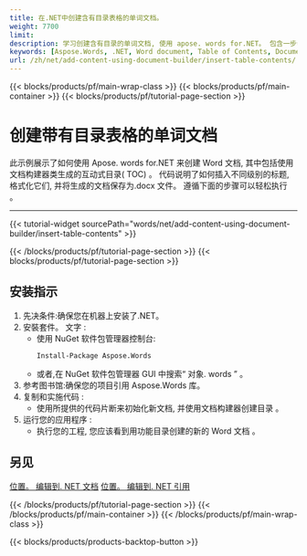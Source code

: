```yaml
---
title: 在.NET中创建含有目录表格的单词文档。
weight: 7700
limit: 
description: 学习创建含有目录的单词文档, 使用 apose. words for.NET。 包含一步步指南 。
keywords: [Aspose.Words, .NET, Word document, Table of Contents, DocumentBuilder, example, code snippet]
url: /zh/net/add-content-using-document-builder/insert-table-contents/
---
```

{{< blocks/products/pf/main-wrap-class >}}
{{< blocks/products/pf/main-container >}}
{{< blocks/products/pf/tutorial-page-section >}}

# 创建带有目录表格的单词文档
此示例展示了如何使用 Apose. words for.NET 来创建 Word 文档, 其中包括使用文档构建器类生成的互动式目录( TOC) 。 代码说明了如何插入不同级别的标题, 格式化它们, 并将生成的文档保存为.docx 文件。 遵循下面的步骤可以轻松执行 。

---
{{< tutorial-widget sourcePath="words/net/add-content-using-document-builder/insert-table-contents" >}}

{{< /blocks/products/pf/tutorial-page-section >}}
{{< blocks/products/pf/tutorial-page-section >}}
## 安装指示
1. 先决条件:确保您在机器上安装了.NET。
2. 安裝套件。 文字 : 
   - 使用 NuGet 软件包管理器控制台:
     ```
     Install-Package Aspose.Words
     ```
   - 或者,在 NuGet 软件包管理器 GUI 中搜索“ 对象. words ” 。
3. 参考图书馆:确保您的项目引用 Aspose.Words 库。
4. 复制和实施代码 : 
   - 使用所提供的代码片断来初始化新文档, 并使用文档构建器创建目录 。
5. 运行您的应用程序 : 
   - 执行您的工程, 您应该看到用功能目录创建的新的 Word 文档 。
   
## 另见
[位置。 编辑到. NET 文档](https://docs.aspose.com/words/net/)
[位置。 编辑到. NET 引用](https://reference.aspose.com/words/net/)

{{< /blocks/products/pf/tutorial-page-section >}}
{{< /blocks/products/pf/main-container >}}
{{< /blocks/products/pf/main-wrap-class >}}

{{< blocks/products/products-backtop-button >}}